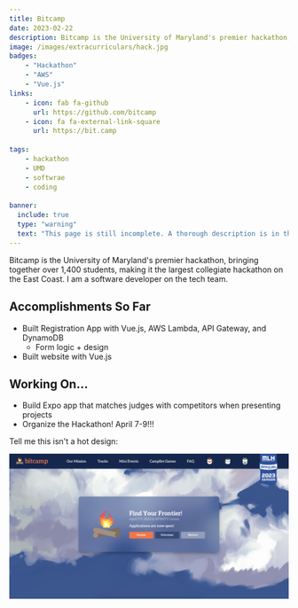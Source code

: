 ```yaml
---
title: Bitcamp
date: 2023-02-22
description: Bitcamp is the University of Maryland's premier hackathon, the largest collegiate hackathon on the East Coast. I help build Bitcamp's tech, from our landing page to our registration portal to our expo app. 
image: /images/extracurriculars/hack.jpg
badges:
    - "Hackathon"
    - "AWS"
    - "Vue.js"
links:
    - icon: fab fa-github
      url: https://github.com/bitcamp
    - icon: fa fa-external-link-square
      url: https://bit.camp

tags: 
    - hackathon
    - UMD
    - softwrae
    - coding

banner:
  include: true
  type: "warning"
  text: "This page is still incomplete. A thorough description is in the works." 
---
```


Bitcamp is the University of Maryland's premier hackathon, bringing together over 1,400 students, making it the largest collegiate hackathon on the East Coast. I am a software developer on the tech team.

## Accomplishments So Far
- Built Registration App with Vue.js, AWS Lambda, API Gateway, and DynamoDB
  - Form logic + design
- Built website with Vue.js

## Working On...
- Build Expo app that matches judges with competitors when presenting projects
- Organize the Hackathon! April 7-9!!!

Tell me this isn't a hot design: 

![Image](/images/extracurriculars/bitcamp-site-2023.png)